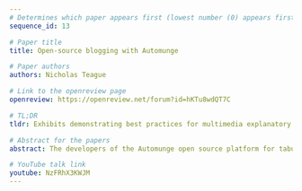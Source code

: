 ```yaml
---
# Determines which paper appears first (lowest number (0) appears first)
sequence_id: 13

# Paper title
title: Open-source blogging with Automunge

# Paper authors
authors: Nicholas Teague

# Link to the openreview page
openreview: https://openreview.net/forum?id=hKTu8wdQT7C

# TL;DR
tldr: Exhibits demonstrating best practices for multimedia explanatory communications from the Automunge library.

# Abstract for the papers
abstract: The developers of the Automunge open source platform for tabular data preprocessing have taken a somewhat unorthodox approach to documentation and communications, making use of multimedia, blogging, tweets, jupyter notebooks, as well as music and photography in publication. This submission will offer an exhibited excerpt of such communication practices, featuring elements of multimedia videos with narration, accompanied with hand drawn slides and transcript, presented as both a brief introduction and extended walkthrough. We believe this form of presentation is a very accessible low cost option to communicate complex subject matter in a concise and accessible form. Further examples are also provided in the references.

# YouTube talk link
youtube: NzFRhX3KWJM
---
```

